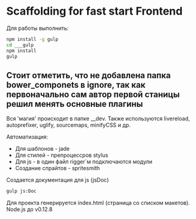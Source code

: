 # Scaffolding for fast start Frontend

Для работы выполнить:
```bash
npm install -g gulp
cd ___gulp
npm install
gulp
```

## Стоит отметить, что не добавлена папка bower_componets в ignore, так как первоначально сам автор первой станицы решил менять основные плагины

Вся 'магия' происходит в папке __dev.
Также используются livereload, autoprefixer, uglify, sourcemaps, minifyCSS и др.

Автоматизация:
* Для шаблонов - jade
* Для стилей - препроцессров stylus
* Для js - в один файл rigger`м подключаются модули
* Создание спрайтов - spritesmith

Создается документация для js (jsDoc)
```bash
gulp js:Doc
```

Для проекта генерируется index.html (страница со списком макетов).
Node.js до v0.12.8
